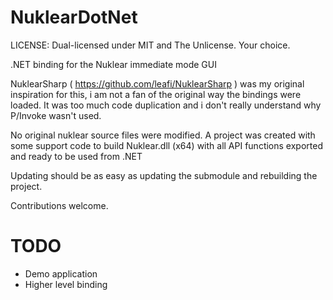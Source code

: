 # NuklearDotNet
LICENSE: Dual-licensed under MIT and The Unlicense. Your choice.

.NET binding for the Nuklear immediate mode GUI

NuklearSharp ( https://github.com/leafi/NuklearSharp ) was my original inspiration for this, i am not a fan
of the original way the bindings were loaded. It was too much code duplication and i don't really understand
why P/Invoke wasn't used.

No original nuklear source files were modified. A project was created with some support code 
to build Nuklear.dll (x64) with all API functions exported and ready to be used from .NET

Updating should be as easy as updating the submodule and rebuilding the project.

Contributions welcome.

# TODO

* Demo application
* Higher level binding